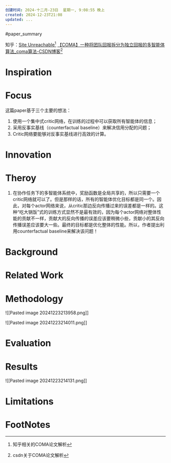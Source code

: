 ```yaml
---
创建时间: 2024-十二月-23日  星期一, 9:08:55 晚上
created: 2024-12-23T21:08
updated: ...
---
```

#paper_summary 

知乎：[Site Unreachable](https://zhuanlan.zhihu.com/p/361648110)[^1]
[【COMA】一种将团队回报拆分为独立回报的多智能体算法\_coma算法-CSDN博客](https://blog.csdn.net/qq_38638132/article/details/114396018)[^2]
# Inspiration



# Focus
这篇paper基于三个主要的想法：

1. 使用一个集中式critic网络，在训练的过程中可以获取所有智能体的信息；
2. 采用反事实基线（counterfactual baseline）来解决信用分配的问题； 
3. Critic网络要能够对反事实基线进行高效的计算。


# Innovation



# Theroy
1. 在协作任务下的多智能体系统中，奖励函数是全局共享的，所以只需要一个critic网络就可以了。但是那样的话，所有的智能体优化目标都是同一个。因此，对每个actor网络来说，从critic那边反向传播过来的误差都是一样的。这种“吃大锅饭”式的训练方式显然不是最有效的，因为每个actor网络对整体性能的贡献不一样，贡献大的反向传播的误差应该要稍微小些，贡献小的其反向传播误差应该要大一些。最终的目标都是优化整体的性能。所以，作者提出利用counterfactual baseline来解决该问题！


# Background



# Related Work




# Methodology
![[Pasted image 20241223213958.png]]

![[Pasted image 20241223214011.png]]
# Evaluation



# Results
![[Pasted image 20241223214131.png]]


# Limitations


# FootNotes

[^1]: 知乎相关的COMA论文解析
[^2]: csdn关于COMA论文解析